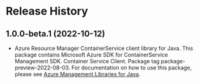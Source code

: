 # Release History

## 1.0.0-beta.1 (2022-10-12)

- Azure Resource Manager ContainerService client library for Java. This package contains Microsoft Azure SDK for ContainerService Management SDK. Container Service Client. Package tag package-preview-2022-08-03. For documentation on how to use this package, please see [Azure Management Libraries for Java](https://aka.ms/azsdk/java/mgmt).
